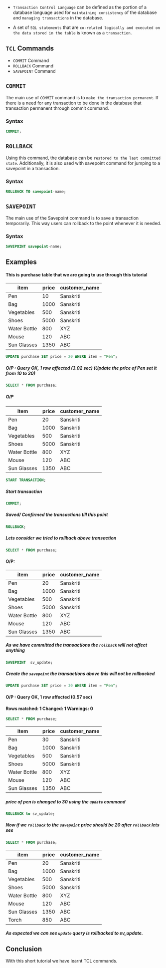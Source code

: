 
  - `Transaction Control Language` can be defined as the portion of a database language used for `maintaining consistency` of the database and `managing transactions` in the database. 
  
  - A set of `SQL statements` that are `co-related logically and executed on the data stored in the table` is known as a `transaction`.

## `TCL` Commands

- `COMMIT` Command
- `ROLLBACK` Command
- `SAVEPOINT` Command

## `COMMIT`

The main use of `COMMIT` command is to `make the transaction permanent`. If there is a need for any transaction to be done in the database that transaction permanent through commit command. 

### Syntax
```sql
COMMIT;
```

## `ROLLBACK`

Using this command, the database can be `restored to the last committed state`. Additionally, it is also used with savepoint command for jumping to a savepoint in a transaction.

### Syntax
```sql
ROLLBACK TO savepoint-name;
```

## `SAVEPOINT`

The main use of the Savepoint command is to save a transaction temporarily. This way users can rollback to the point whenever it is needed.

### Syntax
```sql
SAVEPOINT savepoint-name;
```

## Examples

#### This is purchase table that we are going to use through this tutorial

| item         | price | customer_name |
|--------------|-------|---------------|
| Pen          |    10 | Sanskriti     |
| Bag          |  1000 | Sanskriti     |
| Vegetables   |   500 | Sanskriti     |
| Shoes        |  5000 | Sanskriti     |
| Water Bottle |   800 | XYZ           |
| Mouse        |   120 | ABC           |
| Sun Glasses  |  1350 | ABC           |

```sql
UPDATE purchase SET price = 20 WHERE item = "Pen";
```
##### O/P :  Query OK, 1 row affected (3.02 sec) (Update the price of Pen set it from 10 to 20)

```sql
SELECT * FROM purchase;
```
##### O/P
| item         | price | customer_name |
|--------------|-------|---------------|
| Pen          |    20 | Sanskriti     |
| Bag          |  1000 | Sanskriti     |
| Vegetables   |   500 | Sanskriti     |
| Shoes        |  5000 | Sanskriti     |
| Water Bottle |   800 | XYZ           |
| Mouse        |   120 | ABC           |
| Sun Glasses  |  1350 | ABC           |

```sql
START TRANSACTION;
```
##### Start transaction

```sql
COMMIT;
```
##### Saved/ Confirmed the transactions till this point 

```sql
ROLLBACK;
```
##### Lets consider we tried to rollback above transaction

```sql
SELECT * FROM purchase;
```
#### O/P:
| item         | price | customer_name |
|--------------|-------|---------------|
| Pen          |    20 | Sanskriti     |
| Bag          |  1000 | Sanskriti     |
| Vegetables   |   500 | Sanskriti     |
| Shoes        |  5000 | Sanskriti     |
| Water Bottle |   800 | XYZ           |
| Mouse        |   120 | ABC           |
| Sun Glasses  |  1350 | ABC           |
##### As we have committed the transactions the `rollback` will not affect anything

```sql 
SAVEPOINT  sv_update;
```
##### Create the `savepoint` the transactions above this will not be rollbacked

```sql 
UPDATE purchase SET price = 30 WHERE item = "Pen";
```
#### O/P : Query OK, 1 row affected (0.57 sec)
#### Rows matched: 1  Changed: 1  Warnings: 0

```sql 
SELECT * FROM purchase;
```

| item         | price | customer_name |
|--------------|-------|---------------|
| Pen          |    30 | Sanskriti     |
| Bag          |  1000 | Sanskriti     |
| Vegetables   |   500 | Sanskriti     |
| Shoes        |  5000 | Sanskriti     |
| Water Bottle |   800 | XYZ           |
| Mouse        |   120 | ABC           |
| Sun Glasses  |  1350 | ABC           |
##### price of pen is changed to 30 using the `update` command

```sql
ROLLBACK to sv_update;
```
##### Now if we `rollback` to the `savepoint` price should be 20 after `rollback` lets see

```sql 
SELECT * FROM purchase;
```

| item         | price | customer_name |
|--------------|-------|---------------|
| Pen          |    20 | Sanskriti     |
| Bag          |  1000 | Sanskriti     |
| Vegetables   |   500 | Sanskriti     |
| Shoes        |  5000 | Sanskriti     |
| Water Bottle |   800 | XYZ           |
| Mouse        |   120 | ABC           |
| Sun Glasses  |  1350 | ABC           |
| Torch        |   850 | ABC           |
##### As expected we can see `update` query is rollbacked to sv_update.



## Conclusion

With this short tutorial we have learnt TCL commands.
